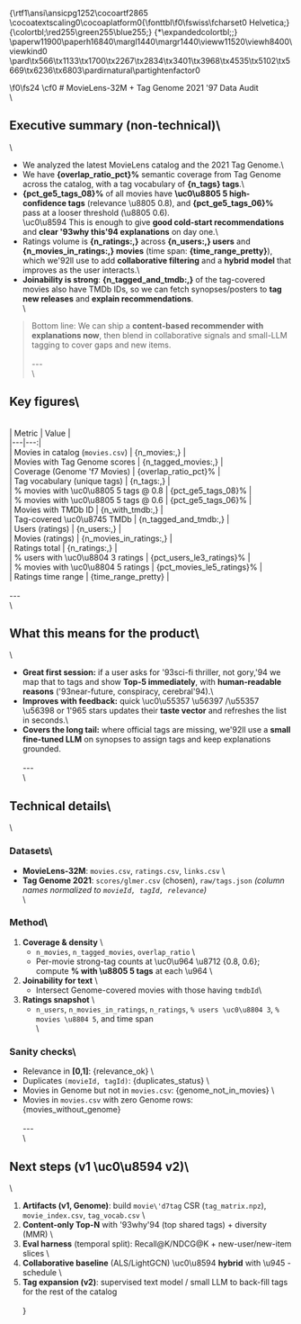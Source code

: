 {\rtf1\ansi\ansicpg1252\cocoartf2865
\cocoatextscaling0\cocoaplatform0{\fonttbl\f0\fswiss\fcharset0 Helvetica;}
{\colortbl;\red255\green255\blue255;}
{\*\expandedcolortbl;;}
\paperw11900\paperh16840\margl1440\margr1440\vieww11520\viewh8400\viewkind0
\pard\tx566\tx1133\tx1700\tx2267\tx2834\tx3401\tx3968\tx4535\tx5102\tx5669\tx6236\tx6803\pardirnatural\partightenfactor0

\f0\fs24 \cf0 # MovieLens-32M + Tag Genome 2021 \'97 Data Audit\
\
## Executive summary (non-technical)\
\
- We analyzed the latest MovieLens catalog and the 2021 Tag Genome.\
- We have **\{overlap_ratio_pct\}%** semantic coverage from Tag Genome across the catalog, with a tag vocabulary of **\{n_tags\} tags**.\
- **\{pct_ge5_tags_08\}%** of all movies have **\uc0\u8805 5 high-confidence tags** (relevance \u8805  0.8), and **\{pct_ge5_tags_06\}%** pass at a looser threshold (\u8805  0.6).  \
  \uc0\u8594  This is enough to give **good cold-start recommendations** and **clear \'93why this\'94 explanations** on day one.\
- Ratings volume is **\{n_ratings:,\}** across **\{n_users:,\} users** and **\{n_movies_in_ratings:,\} movies** (time span: **\{time_range_pretty\}**), which we\'92ll use to add **collaborative filtering** and a **hybrid model** that improves as the user interacts.\
- **Joinability is strong**: **\{n_tagged_and_tmdb:,\}** of the tag-covered movies also have TMDb IDs, so we can fetch synopses/posters to **tag new releases** and **explain recommendations**.\
\
> Bottom line: We can ship a **content-based recommender with explanations now**, then blend in collaborative signals and small-LLM tagging to cover gaps and new items.\
\
---\
\
## Key figures\
\
| Metric | Value |\
|---|---:|\
| Movies in catalog (`movies.csv`) | \{n_movies:,\} |\
| Movies with Tag Genome scores | \{n_tagged_movies:,\} |\
| Coverage (Genome \'f7 Movies) | \{overlap_ratio_pct\}% |\
| Tag vocabulary (unique tags) | \{n_tags:,\} |\
| % movies with \uc0\u8805 5 tags @ 0.8 | \{pct_ge5_tags_08\}% |\
| % movies with \uc0\u8805 5 tags @ 0.6 | \{pct_ge5_tags_06\}% |\
| Movies with TMDb ID | \{n_with_tmdb:,\} |\
| Tag-covered \uc0\u8745  TMDb | \{n_tagged_and_tmdb:,\} |\
| Users (ratings) | \{n_users:,\} |\
| Movies (ratings) | \{n_movies_in_ratings:,\} |\
| Ratings total | \{n_ratings:,\} |\
| % users with \uc0\u8804 3 ratings | \{pct_users_le3_ratings\}% |\
| % movies with \uc0\u8804 5 ratings | \{pct_movies_le5_ratings\}% |\
| Ratings time range | \{time_range_pretty\} |\
\
---\
\
## What this means for the product\
\
- **Great first session:** if a user asks for \'93sci-fi thriller, not gory,\'94 we map that to tags and show **Top-5 immediately**, with **human-readable reasons** (\'93near-future, conspiracy, cerebral\'94).\
- **Improves with feedback:** quick \uc0\u55357 \u56397 /\u55357 \u56398  or 1\'965 stars updates their **taste vector** and refreshes the list in seconds.\
- **Covers the long tail:** where official tags are missing, we\'92ll use a **small fine-tuned LLM** on synopses to assign tags and keep explanations grounded.\
\
---\
\
## Technical details\
\
### Datasets\
- **MovieLens-32M**: `movies.csv`, `ratings.csv`, `links.csv`  \
- **Tag Genome 2021**: `scores/glmer.csv` (chosen), `raw/tags.json`  *(column names normalized to `movieId, tagId, relevance`)*\
\
### Method\
1. **Coverage & density**  \
   - `n_movies`, `n_tagged_movies`, `overlap_ratio`  \
   - Per-movie strong-tag counts at \uc0\u964  \u8712  \{0.8, 0.6\}; compute **% with \u8805 5 tags** at each \u964 \
2. **Joinability for text**  \
   - Intersect Genome-covered movies with those having `tmdbId`\
3. **Ratings snapshot**  \
   - `n_users`, `n_movies_in_ratings`, `n_ratings`, `% users \uc0\u8804 3`, `% movies \u8804 5`, and time span\
\
### Sanity checks\
- Relevance in **[0,1]**: \{relevance_ok\}  \
- Duplicates `(movieId, tagId)`: \{duplicates_status\}  \
- Movies in Genome but not in `movies.csv`: \{genome_not_in_movies\}  \
- Movies in `movies.csv` with zero Genome rows: \{movies_without_genome\}\
\
---\
\
## Next steps (v1 \uc0\u8594  v2)\
\
1) **Artifacts (v1, Genome)**: build `movie\'d7tag` CSR (`tag_matrix.npz`), `movie_index.csv`, `tag_vocab.csv`  \
2) **Content-only Top-N** with \'93why\'94 (top shared tags) + diversity (MMR)  \
3) **Eval harness** (temporal split): Recall@K/NDCG@K + new-user/new-item slices  \
4) **Collaborative baseline** (ALS/LightGCN) \uc0\u8594  **hybrid** with \u945 -schedule  \
5) **Tag expansion (v2)**: supervised text model / small LLM to back-fill tags for the rest of the catalog\
\
}